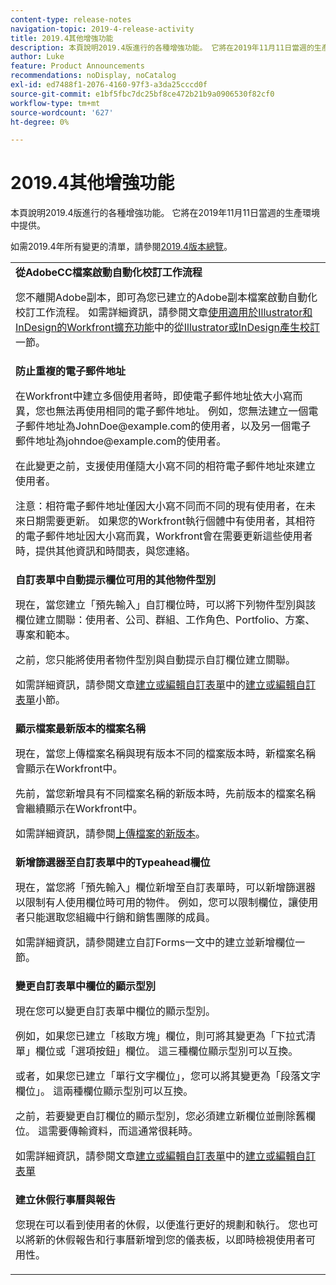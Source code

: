 ```yaml
---
content-type: release-notes
navigation-topic: 2019-4-release-activity
title: 2019.4其他增強功能
description: 本頁說明2019.4版進行的各種增強功能。 它將在2019年11月11日當週的生產環境中提供。
author: Luke
feature: Product Announcements
recommendations: noDisplay, noCatalog
exl-id: ed7488f1-2076-4160-97f3-a3da25cccd0f
source-git-commit: e1bf5fbc7dc25bf8ce472b21b9a0906530f82cf0
workflow-type: tm+mt
source-wordcount: '627'
ht-degree: 0%

---
```


# 2019.4其他增強功能

本頁說明2019.4版進行的各種增強功能。 它將在2019年11月11日當週的生產環境中提供。

如需2019.4年所有變更的清單，請參閱[2019.4版本總覽](../../../../product-announcements/product-releases/quarterly-release-archive/2019.4-release-activity/2019-4-release-activity-overview.md)。

<table style="table-layout:auto"> 
 <col> 
 <tbody> 
  <tr> 
   <td> <strong>從AdobeCC檔案啟動自動化校訂工作流程</strong> <p>您不離開Adobe副本，即可為您已建立的Adobe副本檔案啟動自動化校訂工作流程。 如需詳細資訊，請參閱文章<a href="../../../../documents/workfront-for-adobe-creative-cloud/use-wf-adobe-cc.md" class="MCXref xref" xrefformat="{para}">使用適用於Illustrator和InDesign的Workfront擴充功能</a>中的<a href="../../../../documents/workfront-for-adobe-creative-cloud/use-wf-adobe-cc.md#generate" class="MCXref xref" xrefformat="{para}">從Illustrator或InDesign產生校訂</a>一節。</p> </td> 
  </tr> 
  <!--
   <tr data-mc-conditions="QuicksilverOrClassic.Draft mode"> 
    <td><strong>Workfront G Suite add-on</strong> <p>Now you can manage Workfront objects directly from Gmail, Google Calendar, and Google Drive.</p> <p>When you open a Workfront notification email, instantly view all information about the associated object and take actions, such as reviewing content or updating a status, without leaving your Inbox.</p> <p>When you open a non-Workfront email:</p> 
     <ul> 
      <li>Convert it into a task or issue.</li> 
      <li>Associate it with a project.</li> 
      <li>Assign it as a work item.</li> 
      <li>Add it to a work item as an update.</li> 
      <li>Upload its attachments to Workfront.</li> 
     </ul> <p>Manage Workfront objects without leaving G Suite:</p> 
     <ul> 
      <li>Post updates and replies to comments.</li> 
      <li>View and manage documents associated with a task or issue.</li> 
     </ul> <p>Access and work with object details:</p> 
     <ul> 
      <li>Read the description</li> 
      <li>View the parent object</li> 
      <li>Change the status</li> 
      <li>Access custom data</li> 
      <li>Mark it as complete.</li> 
     </ul> <p>And access your Workfront Home content, including tasks, issues, approvals, and access requests, without leaving G Suite.</p> <p>For more information, see <a href="../../../../workfront-integrations-and-apps/workfront-for-g-suite/workfront-for-gsuite.md" class="MCXref xref" xrefformat="{para}">Adobe Workfront for G Suite</a>.</p> </td> 
   </tr>
  --> 
  <tr> 
   <td> <strong>防止重複的電子郵件地址</strong> <p>在Workfront中建立多個使用者時，即使電子郵件地址依大小寫而異，您也無法再使用相同的電子郵件地址。 例如，您無法建立一個電子郵件地址為JohnDoe@example.com的使用者，以及另一個電子郵件地址為johndoe@example.com的使用者。 </p> <p>在此變更之前，支援使用僅隨大小寫不同的相符電子郵件地址來建立使用者。 </p> <p>注意：相符電子郵件地址僅因大小寫不同而不同的現有使用者，在未來日期需要更新。 如果您的Workfront執行個體中有使用者，其相符的電子郵件地址因大小寫而異，Workfront會在需要更新這些使用者時，提供其他資訊和時間表，與您連絡。</p> </td> 
  </tr> 
  <tr> 
   <td> 
    <div> 
     <strong>自訂表單中自動提示欄位可用的其他物件型別</strong> 
     <p>現在，當您建立「預先輸入」自訂欄位時，可以將下列物件型別與該欄位建立關聯：使用者、公司、群組、工作角色、Portfolio、方案、專案和範本。</p> 
     <p>之前，您只能將使用者物件型別與自動提示自訂欄位建立關聯。</p> 
     <p>如需詳細資訊，請參閱文章<a href="../../../../administration-and-setup/customize-workfront/create-manage-custom-forms/create-or-edit-a-custom-form.md" class="MCXref xref" xrefformat="{para}">建立或編輯自訂表單</a>中的<a href="../../../../administration-and-setup/customize-workfront/create-manage-custom-forms/create-or-edit-a-custom-form.md#create" class="MCXref xref" xrefformat="{para}">建立或編輯自訂表單</a>小節。</p> 
    </div> </td> 
  </tr> 
  <tr> 
   <td> <strong>顯示檔案最新版本的檔案名稱</strong> <p>現在，當您上傳檔案名稱與現有版本不同的檔案版本時，新檔案名稱會顯示在Workfront中。</p> <p>先前，當您新增具有不同檔案名稱的新版本時，先前版本的檔案名稱會繼續顯示在Workfront中。</p> <p>如需詳細資訊，請參閱<a href="../../../../documents/managing-documents/upload-new-document-version.md" class="MCXref xref" xrefformat="{para}">上傳檔案的新版本</a>。</p> </td> 
  </tr> 
  <tr> 
   <td> <strong>新增篩選器至自訂表單中的Typeahead欄位</strong> <p>現在，當您將「預先輸入」欄位新增至自訂表單時，可以新增篩選器以限制有人使用欄位時可用的物件。 例如，您可以限制欄位，讓使用者只能選取您組織中行銷和銷售團隊的成員。</p> <p>如需詳細資訊，請參閱建立自訂Forms一文中的建立並新增欄位一節。</p> </td> 
  </tr> 
  <tr> 
   <td> 
    <div> 
     <strong>變更自訂表單中欄位的顯示型別</strong> 
     <p>現在您可以變更自訂表單中欄位的顯示型別。</p> 
     <p>例如，如果您已建立「核取方塊」欄位，則可將其變更為「下拉式清單」欄位或「選項按鈕」欄位。 這三種欄位顯示型別可以互換。</p> 
     <p>或者，如果您已建立「單行文字欄位」，您可以將其變更為「段落文字欄位」。 這兩種欄位顯示型別可以互換。</p> 
     <p>之前，若要變更自訂欄位的顯示型別，您必須建立新欄位並刪除舊欄位。 這需要傳輸資料，而這通常很耗時。</p> 
     <p>如需詳細資訊，請參閱文章<a href="../../../../administration-and-setup/customize-workfront/create-manage-custom-forms/create-or-edit-a-custom-form.md" class="MCXref xref" xrefformat="{para}">建立或編輯自訂表單</a>中的<a href="../../../../administration-and-setup/customize-workfront/create-manage-custom-forms/create-or-edit-a-custom-form.md#create" class="MCXref xref" xrefformat="{para}">建立或編輯自訂表單</a></p> 
    </div> </td> 
  </tr> 
  <tr> 
   <td> 
    <div> 
     <strong>建立休假行事曆與報告</strong> 
     <p>您現在可以看到使用者的休假，以便進行更好的規劃和執行。 您也可以將新的休假報告和行事曆新增到您的儀表板，以即時檢視使用者可用性。</p> 
    </div> </td> 
  </tr> 
 </tbody> 
</table>
